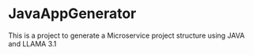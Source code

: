 # JavaAppGenerator
This is a project to generate a Microservice project structure using JAVA and LLAMA 3.1
